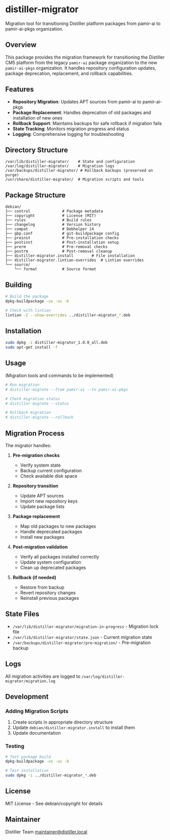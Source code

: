 # distiller-migrator

Migration tool for transitioning Distiller platform packages from pamir-ai to pamir-ai-pkgs organization.

## Overview

This package provides the migration framework for transitioning the Distiller CM5 platform from the legacy `pamir-ai` package organization to the new `pamir-ai-pkgs` organization. It handles repository configuration updates, package deprecation, replacement, and rollback capabilities.

## Features

- **Repository Migration**: Updates APT sources from pamir-ai to pamir-ai-pkgs
- **Package Replacement**: Handles deprecation of old packages and installation of new ones
- **Rollback Support**: Maintains backups for safe rollback if migration fails
- **State Tracking**: Monitors migration progress and status
- **Logging**: Comprehensive logging for troubleshooting

## Directory Structure

```
/var/lib/distiller-migrator/    # State and configuration
/var/log/distiller-migrator/    # Migration logs
/var/backups/distiller-migrator/ # Rollback backups (preserved on purge)
/usr/share/distiller-migrator/  # Migration scripts and tools
```

## Package Structure

```
debian/
├── control              # Package metadata
├── copyright            # License (MIT)
├── rules                # Build rules
├── changelog            # Version history
├── compat               # Debhelper 14
├── gbp.conf             # git-buildpackage config
├── preinst              # Pre-installation checks
├── postinst             # Post-installation setup
├── prerm                # Pre-removal checks
├── postrm               # Post-removal cleanup
├── distiller-migrator.install        # File installation
├── distiller-migrator.lintian-overrides  # Lintian overrides
└── source/
    └── format           # Source format
```

## Building

```bash
# Build the package
dpkg-buildpackage -us -uc -b

# Check with lintian
lintian -I --show-overrides ../distiller-migrator_*.deb
```

## Installation

```bash
sudo dpkg -i distiller-migrator_1.0.0_all.deb
sudo apt-get install -f
```

## Usage

(Migration tools and commands to be implemented)

```bash
# Run migration
# distiller-migrate --from pamir-ai --to pamir-ai-pkgs

# Check migration status
# distiller-migrate --status

# Rollback migration
# distiller-migrate --rollback
```

## Migration Process

The migrator handles:

1. **Pre-migration checks**
   - Verify system state
   - Backup current configuration
   - Check available disk space

2. **Repository transition**
   - Update APT sources
   - Import new repository keys
   - Update package lists

3. **Package replacement**
   - Map old packages to new packages
   - Handle deprecated packages
   - Install new packages

4. **Post-migration validation**
   - Verify all packages installed correctly
   - Update system configuration
   - Clean up deprecated packages

5. **Rollback (if needed)**
   - Restore from backup
   - Revert repository changes
   - Reinstall previous packages

## State Files

- `/var/lib/distiller-migrator/migration-in-progress` - Migration lock file
- `/var/lib/distiller-migrator/state.json` - Current migration state
- `/var/backups/distiller-migrator/pre-migration/` - Pre-migration backup

## Logs

All migration activities are logged to `/var/log/distiller-migrator/migration.log`

## Development

### Adding Migration Scripts

1. Create scripts in appropriate directory structure
2. Update `debian/distiller-migrator.install` to install them
3. Update documentation

### Testing

```bash
# Test package build
dpkg-buildpackage -us -uc -b

# Test installation
sudo dpkg -i ../distiller-migrator_*.deb
```

## License

MIT License - See debian/copyright for details

## Maintainer

Distiller Team <maintainer@distiller.local>
